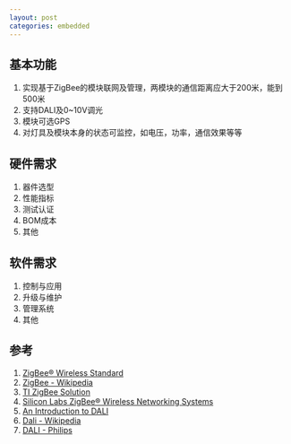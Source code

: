 ```yaml
---
layout: post
categories: embedded
---
```


## 基本功能

1. 实现基于ZigBee的模块联网及管理，两模块的通信距离应大于200米，能到500米
2. 支持DALI及0~10V调光
3. 模块可选GPS
4. 对灯具及模块本身的状态可监控，如电压，功率，通信效果等等

## 硬件需求

1. 器件选型
2. 性能指标
3. 测试认证
4. BOM成本
5. 其他

## 软件需求

1. 控制与应用
2. 升级与维护
3. 管理系统
4. 其他


## 参考
1. [ZigBee® Wireless Standard](http://www.digi.com/technology/rf-articles/wireless-zigbee)
2. [ZigBee - Wikipedia](https://en.wikipedia.org/wiki/ZigBee)
3. [TI ZigBee Solution](http://www.ti.com/lsds/ti/wireless_connectivity/zigbee/overview.page?DCMP=hpa_rf_general&HQS=NotApplicable+OT+zigbee)
4. [Silicon Labs ZigBee® Wireless Networking Systems](http://www.silabs.com/products/wireless/zigbee/Pages/default.aspx)
5. [An Introduction to DALI](http://www.lighting.philips.com/main/subsites/dynalite/library_support/technical_support/useful_information/dali_introduction.wpd)
6. [Dali - Wikipedia](https://en.wikipedia.org/wiki/Digital_Addressable_Lighting_Interface)
7. [DALI - Philips](http://www.lighting.philips.com/main/subsites/dynalite/library_support/technical_support/useful_information/dali_introduction.wpd)
